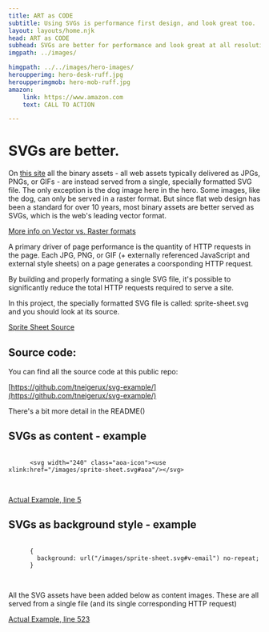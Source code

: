```yaml
---
title: ART as CODE
subtitle: Using SVGs is performance first design, and look great too.
layout: layouts/home.njk
head: ART as CODE
subhead: SVGs are better for performance and look great at all resolutions.
imgpath: ../images/

himgpath: ../../images/hero-images/
heroupperimg: hero-desk-ruff.jpg
heroupperimgmob: hero-mob-ruff.jpg
amazon:
    link: https://www.amazon.com
    text: CALL TO ACTION

---
```


# SVGs are better.

On [this site](https://svg-example.netlify.app/) all the binary assets - all web assets typically delivered as JPGs, PNGs, or GIFs - are instead served from a single, specially formatted SVG file. The only exception is the dog image here in the hero. Some images, like the dog, can only be served in a raster format. But since flat web design has been a standard for over 10 years, most binary assets are better served as SVGs, which is the web's leading vector format.

[More info on Vector vs. Raster formats](https://www.thevisualpro.com/visualpro-blog/vector-vs-raster-whats-the-difference)

A primary driver of page performance is the quantity of HTTP requests in the page. Each JPG, PNG, or GIF (+ externally referenced JavaScript and external style sheets) on a page generates a coorsponding HTTP request.

By building and properly formating a single SVG file, it's possible to significantly reduce the total HTTP requests required to serve a site.

In this project, the specially formatted SVG file is called: sprite-sheet.svg and you should look at its source.

[Sprite Sheet Source](/images/sprite-sheet.svg)

## Source code:

You can find all the source code at this public repo:

[https://github.com/tneigerux/svg-example/](https://github.com/tneigerux/svg-example/)

There's a bit more detail in the README()

## SVGs as content - example

  <pre>
    <code>
      &lt;svg width=&quot;240&quot; class=&quot;aoa-icon&quot;&gt;&lt;use xlink:href=&quot;/images/sprite-sheet.svg#aoa&quot;/&gt;&lt;/svg&gt;
    </code>
  </pre>

[Actual Example, line 5](https://github.com/tneigerux/svg-example/blob/main/src/site/_includes/header.njk)

## SVGs as background style - example

  <pre>
    <code>
      {
        background: url("/images/sprite-sheet.svg#v-email") no-repeat;
      }
    </code>
  </pre>


All the SVG assets have been added below as content images. These are all served from a single file (and its single corresponding HTTP request)

[Actual Example, line 523](https://github.com/tneigerux/svg-example/blob/main/src/site/_includes/postcss/styles.css)